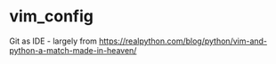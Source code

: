 # vim_config

Git as IDE - largely from https://realpython.com/blog/python/vim-and-python-a-match-made-in-heaven/
